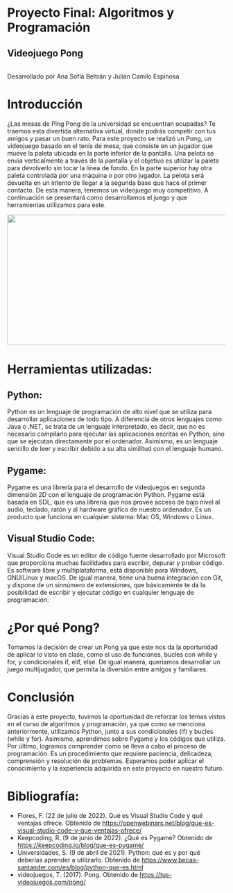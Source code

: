 # Proyecto Final: Algoritmos y Programación

## Videojuego Pong
###### 
Desarrollado por Ana Sofía Beltrán y
Julián Camilo Espinosa

# Introducción
¿Las mesas de Ping Pong de la universidad se encuentran ocupadas? Te traemos esta divertida alternativa virtual, donde podrás competir con tus amigos y pasar un buen rato. Para este proyecto se realizó un Pong, un videojuego basado en el tenis de mesa, que consiste en un jugador que mueve la paleta ubicada en la parte inferior de la pantalla. Una pelota se envía verticalmente a través de la pantalla y el objetivo es utilizar la paleta para devolverlo sin tocar la línea de fondo. En la parte superior hay otra paleta controlada por una máquina o por otro jugador. La pelota será devuelta en un intento de llegar a la segunda base que hace el primer contacto. De esta manera, tenemos un videojuego muy competitivo. A continuación se presentará como desarrollamos el juego y que herramientas utilizamos para este.   
  <div align="center">
    <img src="https://tierragamer.com/wp-content/uploads/2017/12/Pong-1280x720.jpg" width="650" height="300" /> </div>

# Herramientas utilizadas:

## Python:
Python es un lenguaje de programación de alto nivel que se utiliza para desarrollar aplicaciones de todo tipo. A diferencia de otros lenguajes como Java o .NET, se trata de un lenguaje interpretado, es decir, que no es necesario compilarlo para ejecutar las aplicaciones escritas en Python, sino que se ejecutan directamente por el ordenador. Asimismo, es un lenguaje sencillo de leer y escribir debido a su alta similitud con el lenguaje humano.

## Pygame: 
Pygame es una librería para el desarrollo de videojuegos en segunda dimensión 2D con el lenguaje de programación Python. Pygame está basada en SDL, que es una librería que nos provee acceso de bajo nivel al audio, teclado, ratón y al hardware gráfico de nuestro ordenador. Es un producto que funciona en cualquier sistema: Mac OS, Windows o Linux.

## Visual Studio Code:
Visual Studio Code es un editor de código fuente desarrollado por Microsoft que proporciona muchas facilidades para escribir, depurar y probar código. Es software libre y multiplataforma, está disponible para Windows, GNU/Linux y macOS. De igual manera, tiene una buena integración con Git, y dispone de un sinnúmero de extensiones, que básicamente te da la posibilidad de escribir y ejecutar código en cualquier lenguaje de programación.

# ¿Por qué Pong?
Tomamos la decisión de crear un Pong ya que este nos da la oportunidad de aplicar lo visto en clase, como el uso de funciones, bucles con while y for, y condicionales if, elif, else. De igual manera, queríamos desarrollar un juego multijugador, que permita la diversión entre amigos y familiares.

# Conclusión
Gracias a este proyecto, tuvimos la oportunidad de reforzar los temas vistos en el curso de algoritmos y programación, ya que como se menciona anteriormente, utilizamos Python, junto a sus condicionales (if) y bucles (while y for). Asimismo, aprendimos sobre Pygame y los códigos que utiliza. Por último,  logramos comprender como se lleva a cabo el proceso de programación. Es un procedimiento que requiere paciencia, delicadeza, comprensión y resolución de problemas.  Esperamos poder aplicar el conocimiento y la experiencia adquirida en este proyecto en nuestro futuro. 
# Bibliografía:
- Flores, F. (22 de julio de 2022). Qué es Visual Studio Code y qué ventajas ofrece. Obtenido de https://openwebinars.net/blog/que-es-visual-studio-code-y-que-ventajas-ofrece/
- Keepcoding, R. (9 de junio de 2022). ¿Qué es Pygame? Obtenido de https://keepcoding.io/blog/que-es-pygame/
- Universidades, S. (9 de abril de 2021). Python: qué es y por qué deberías aprender a utilizarlo. Obtenido de https://www.becas-santander.com/es/blog/python-que-es.html
- videojuegos, T. (2017). Pong. Obtenido de https://tus-videojuegos.com/pong/

